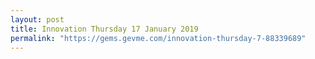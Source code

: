 ```yaml
---
layout: post
title: Innovation Thursday 17 January 2019
permalink: "https://gems.gevme.com/innovation-thursday-7-88339689"
---
```

